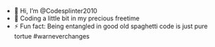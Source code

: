 - 👋 Hi, I’m @Codesplinter2010
- 👀 Coding a little bit in my precious freetime
- ⚡ Fun fact: Being entangled in good old spaghetti code is just pure tortue #warneverchanges

<!---
Codesplinter2010/Codesplinter2010 is a ✨ special ✨ repository because its `README.md` (this file) appears on your GitHub profile.
You can click the Preview link to take a look at your changes.
--->

